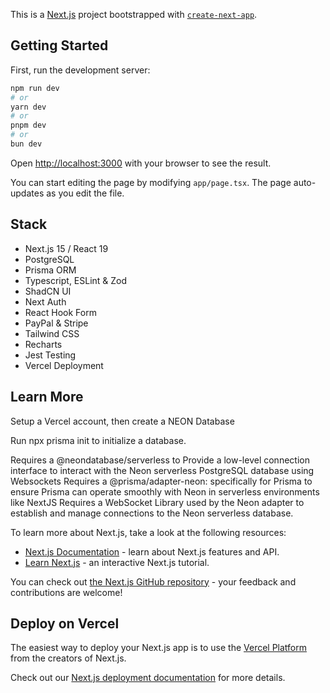 This is a [Next.js](https://nextjs.org) project bootstrapped with [`create-next-app`](https://nextjs.org/docs/app/api-reference/cli/create-next-app).

## Getting Started

First, run the development server:

```bash
npm run dev
# or
yarn dev
# or
pnpm dev
# or
bun dev
```

Open [http://localhost:3000](http://localhost:3000) with your browser to see the result.

You can start editing the page by modifying `app/page.tsx`. The page auto-updates as you edit the file.

## Stack
- Next.js 15 / React 19
- PostgreSQL
- Prisma ORM
- Typescript, ESLint & Zod
- ShadCN UI
- Next Auth
- React Hook Form
- PayPal & Stripe
- Tailwind CSS
- Recharts
- Jest Testing
- Vercel Deployment

## Learn More

Setup a Vercel account, then create a NEON Database

Run npx prisma init to initialize a database.

Requires a @neondatabase/serverless to Provide a low-level connection interface to interact with the Neon serverless PostgreSQL database using Websockets
Requires a @prisma/adapter-neon: specifically for Prisma to ensure Prisma can operate smoothly with Neon in serverless environments like NextJS
Requires a WebSocket Library used by the Neon adapter to establish and manage connections to the Neon serverless database.

To learn more about Next.js, take a look at the following resources:

- [Next.js Documentation](https://nextjs.org/docs) - learn about Next.js features and API.
- [Learn Next.js](https://nextjs.org/learn) - an interactive Next.js tutorial.

You can check out [the Next.js GitHub repository](https://github.com/vercel/next.js) - your feedback and contributions are welcome!

## Deploy on Vercel

The easiest way to deploy your Next.js app is to use the [Vercel Platform](https://vercel.com/new?utm_medium=default-template&filter=next.js&utm_source=create-next-app&utm_campaign=create-next-app-readme) from the creators of Next.js.

Check out our [Next.js deployment documentation](https://nextjs.org/docs/app/building-your-application/deploying) for more details.
